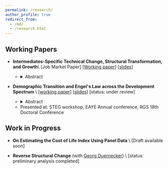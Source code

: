 ```yaml
---
permalink: /research/
author_profile: true
redirect_from: 
  - /md/
  - /research.html
---
```


## Working Papers


- **Intermediates-Specific Technical Change, Structural Transformation, and Growth**\\ 
  [Job Market Paper]
  [[Working paper](http://dmdifino.github.io/files/JMP_latest.pdf)]
  [[slides](http://dmdifino.github.io/files/JMP_latest_slides.pdf)]
    - <details>
        <summary>Abstract</summary>
          As economies develop, they increasingly rely on services intermediates in production. While recent research highlights the importance of these shifts for aggregate dynamics, the mechanisms underlying them remain understudied. This paper quantifies the role of biased, intermediates-specific technical change as a key mechanism behind the rise of services intermediates -- and its implications for broader structural transformation and aggregate growth -- using a two-sector model with intermediates-specific technical change and a full input-output structure. Calibrated with U.S. data, the model indicates that input-specific technical change has been driving the majority of the rise in services intermediates in the services-producing sector, but not in the goods-producing sector. This heterogeneity accounts for both the stagnation of value-added productivity in services and several aggregate trends: almost half of the increase in the services' share of intermediates and employment, roughly one-quarter of the rise in final expenditure shares, and approximately a 25% reduction in aggregate real GDP growth relative to an unbiased counterfactual. These findings establish biased intermediates-specific technical change as a central driver of the evolving production structure, the aggregate productivity slowdown, and structural transformation.
      </details>

- **Demographic Transition and Engel's Law across the Development Spectrum** \\
  [[working paper](http://dmdifino.github.io/files/demographic_structural_0825_paper.pdf)]
  [[slides](http://dmdifino.github.io/files/demographic_structural_0825_slides.pdf)]
  [status: under review]
    - <details>
        <summary>Abstract</summary>
          Economic progress brings with it two key patterns. Firstly, we observe the progressive aging of the population. Secondly, as nations' economies grow, the portion of food in total aggregate expenditures tends to decrease. Using country and household-level expenditure data from 20 countries across the entire development spectrum, this work documents that, as the age of household members increases, the proportion of total household expenditures dedicated to food also increases. A large heterogeneity between rich and developing countries emerges when using household-level variables -- such as head's and average age -- as standard in existing literature. This gap disappears when considering the exact household composition. This finding suggests that -- at any development level -- the demographic transition leads to a higher overall food share of total expenditures, slowing down structural transformation out of food consumption. I test this hypothesis by constructing a quantitative model that accounts for household demographic composition and documents that the demographic transition is a sizable force that slows down structural transformation. Due to the observed co-movement of demographic transition, structural change, and income growth, not accounting for demography leads to an underestimation of the income effect in almost all countries in the sample.
      </details>
    - Presented at: STEG workshop, EAYE Annual conference, RGS 18th Doctoral Conference


## Work in Progress
- **On Estimating the Cost of Life Index Using Panel Data** \\
  [Draft available soon] 

- **Reverse Structural Change** (with [Georg Duernecker](https://sites.google.com/site/georgduernecker/))  \\
  [status: preliminary analysis completed] 
